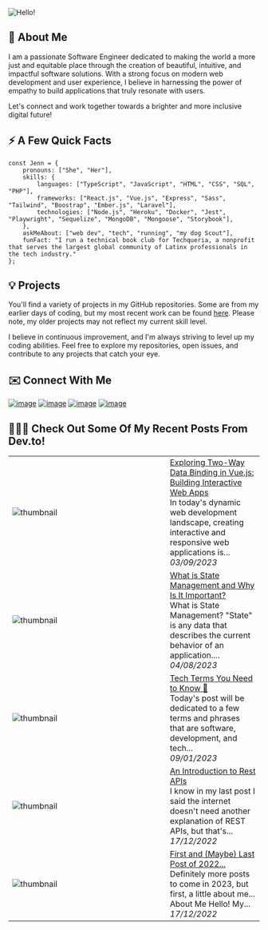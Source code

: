 ![Hello!](https://github.com/jennherrarte/JennHerrarte/assets/36706323/4fb4b3d6-1bdc-4200-ab7d-f37dbcedbaf9)
## 🚀 About Me 
I am a passionate Software Engineer dedicated to making the world a more just and equitable place through the creation of beautiful, intuitive, and impactful software solutions. With a strong focus on modern web development and user experience, I believe in harnessing the power of empathy to build applications that truly resonate with users. 

Let's connect and work together towards a brighter and more inclusive digital future!
## ⚡️ A Few Quick Facts
```
const Jenn = {
    pronouns: ["She", "Her"],
    skills: {
        languages: ["TypeScript", "JavaScript", "HTML", "CSS", "SQL", "PHP"],
        frameworks: ["React.js", "Vue.js", "Express", "Sass", "Tailwind", "Boostrap", "Ember.js", "Laravel"],
        technologies: ["Node.js", "Heroku", "Docker", "Jest", "Playwright", "Sequelize", "MongoDB", "Mongoose", "Storybook"],
    },
    askMeAbout: ["web dev", "tech", "running", "my dog Scout"],
    funFact: "I run a technical book club for Techqueria, a nonprofit that serves the largest global community of Latinx professionals in the tech industry."
};
```

## 💡 Projects

You'll find a variety of projects in my GitHub repositories. Some are from my earlier days of coding, but my most recent work can be found [here](https://drive.google.com/file/d/1ccyfivDoh-xDTyJeQp2_oTEQFHRTc9E7/view?usp=sharing). Please note, my older projects may not reflect my current skill level. 

I believe in continuous improvement, and I'm always striving to level up my coding abilities. Feel free to explore my repositories, open issues, and contribute to any projects that catch your eye. 

## ✉️ Connect With Me
[![image](https://img.shields.io/badge/Resume-18A303?style=for-the-badge&logo=LibreOffice&logoColor=white)](https://drive.google.com/file/d/1YUn3vHo4LEkMSJhq9qur5R-Hddp0ZzRH/view?usp=sharing)
[![image](https://img.shields.io/badge/Gmail-D14836?style=for-the-badge&logo=gmail&logoColor=white)](mailto:jennherrarte93@gmail.com?subject=Hello!)
[![image](https://img.shields.io/badge/dev.to-0A0A0A?style=for-the-badge&logo=devdotto&logoColor=white)](https://dev.to/jennherrarte)
[![image](https://img.shields.io/badge/LinkedIn-0077B5?style=for-the-badge&logo=linkedin&logoColor=white)](https://www.linkedin.com/in/jenniferherrarte/)

## 👩🏽‍💻 Check Out Some Of My Recent Posts From Dev.to!


<table>
        <tr>
            <td width="300px"><img src="https://res.cloudinary.com/practicaldev/image/fetch/s--khw0Eumm--/c_imagga_scale,f_auto,fl_progressive,h_420,q_auto,w_1000/https://dev-to-uploads.s3.amazonaws.com/uploads/articles/kbe753ri1xheob2h8pfr.png" alt="thumbnail"></td>
            <td>
                <a href="https://dev.to/jennherrarte/exploring-two-way-data-binding-in-vuejs-building-interactive-web-apps-2gc7">Exploring Two-Way Data Binding in Vue.js: Building Interactive Web Apps</a>
                <div>In today&#39;s dynamic web development landscape, creating interactive and responsive web applications is...</div>
                <div><i>03/09/2023</i></div>
            </td>
        </tr>
        <tr>
            <td width="300px"><img src="https://res.cloudinary.com/practicaldev/image/fetch/s--ObHhEykb--/c_imagga_scale,f_auto,fl_progressive,h_420,q_auto,w_1000/https://dev-to-uploads.s3.amazonaws.com/uploads/articles/8bsdg4gsbla7j0mnpuov.png" alt="thumbnail"></td>
            <td>
                <a href="https://dev.to/jennherrarte/what-is-state-management-and-why-is-it-important-1i8d">What is State Management and Why Is It Important?</a>
                <div>What is State Management?  &#34;State&#34; is any data that describes the current behavior of an application....</div>
                <div><i>04/08/2023</i></div>
            </td>
        </tr>
        <tr>
            <td width="300px"><img src="https://res.cloudinary.com/practicaldev/image/fetch/s--GCTi8EGb--/c_imagga_scale,f_auto,fl_progressive,h_420,q_auto,w_1000/https://dev-to-uploads.s3.amazonaws.com/uploads/articles/u1k5jhc7wkrii6unm5eu.png" alt="thumbnail"></td>
            <td>
                <a href="https://dev.to/jennherrarte/things-tech-people-say-2a3e">Tech Terms You Need to Know 💭</a>
                <div>Today&#39;s post will be dedicated to a few terms and phrases that are software, development, and tech...</div>
                <div><i>09/01/2023</i></div>
            </td>
        </tr>
        <tr>
            <td width="300px"><img src="https://res.cloudinary.com/practicaldev/image/fetch/s--KovDlJY4--/c_imagga_scale,f_auto,fl_progressive,h_420,q_auto,w_1000/https://dev-to-uploads.s3.amazonaws.com/uploads/articles/856a2mctwls6jvru9613.png" alt="thumbnail"></td>
            <td>
                <a href="https://dev.to/jennherrarte/an-introduction-to-rest-apis-5hjn">An Introduction to Rest APIs</a>
                <div>I know in my last post I said the internet doesn&#39;t need another explanation of REST APIs, but that&#39;s...</div>
                <div><i>17/12/2022</i></div>
            </td>
        </tr>
        <tr>
            <td width="300px"><img src="https://res.cloudinary.com/practicaldev/image/fetch/s--0TNswIyP--/c_imagga_scale,f_auto,fl_progressive,h_420,q_auto,w_1000/https://dev-to-uploads.s3.amazonaws.com/uploads/articles/67sq0vwjvfylabwvxrlv.png" alt="thumbnail"></td>
            <td>
                <a href="https://dev.to/jennherrarte/first-and-maybe-last-post-of-2022-pba">First and (Maybe) Last Post of 2022...</a>
                <div>Definitely more posts to come in 2023, but first, a little about me...           About Me   Hello! My...</div>
                <div><i>17/12/2022</i></div>
            </td>
        </tr>
</table>
